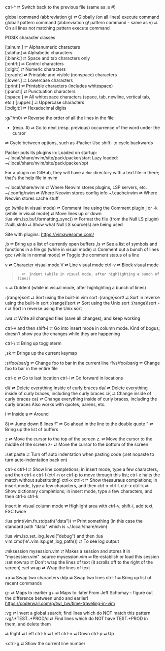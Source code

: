 ctrl-^  ⮂  Switch back to the previous file (same as :e #) 

global command (abbreviation g)  ⮂  Globally (on all lines) execute command  
global! pattern command (abbreviation g! pattern command - same as v)  ⮂  On all lines not matching pattern execute command  

POSIX character classes

[:alnum:]  ⮂  Alphanumeric characters                                             
[:alpha:]  ⮂  Alphabetic characters                                               
[:blank:]  ⮂  Space and tab characters only                                       
[:cntrl:]  ⮂  Control characters                                                  
[:digit:]  ⮂  Numeric characters                                                  
[:graph:]  ⮂  Printable and visible (nonspace) characters                         
[:lower:]  ⮂  Lowercase characters                                                
[:print:]  ⮂  Printable characters (includes whitespace)                          
[:punct:]  ⮂  Punctuation characters                                              
[:space:]  ⮂  All whitespace characters (space, tab, newline, vertical tab, etc.) 
[:upper:]  ⮂  Uppercase characters                                                
[:xdigit:] ⮂  Hexadecimal digits                                                  

:g/^/m0/  ⮂  Reverse the order of all the lines in the file

* (resp. #) ⮂  Go to next (resp. previous) occurrence of the word under the cursor

<tab> <tab> <tab> ⮂  Cycle between options, such as :Packer <tab> <tab> <tab>  Use shift-<tab> to cycle backwards

Packer puts its plugins in: 
Loaded on startup:  ~/.local/share/nvim/site/pack/packer/start
Lazy loaded:        ~/.local/share/nvim/site/pack/packer/opt

For a plugin on GitHub, they will have a `doc` directory with a text file in there; that's the help file in nvim

~/.local/share/nvim  ⮂  Where Neovim stores plugins, LSP servers, etc.
~/.config/nvim       ⮂  Where Neovim stores config info
~/.cache/nvim        ⮂  Where Neovim stores cache stuff

gc (while in visual mode)                      ⮂  Comment line using the Comment plugin
<shift>j or <shift>-k (while in visual mode)   ⮂  Move lines up or down  
:lua vim.lsp.buf.formatting_sync()             ⮂  Format the file (from the Null LS plugin)
:NullLsInfo                                    ⮂  Show what Null LS source(s) are being used

Site with plugins:
https://vimawesome.com/

,b   ⮂  Bring up a list of currently open buffers
,ls  ⮂  See a list of symbols and functions in a file
gc (while in visual mode)  ⮂  Comment out a bunch of lines
gcc (while in normal mode) ⮂  Toggle the comment status of a line

v       ⮂  Character visual mode
V       ⮂  Line visual mode
ctrl-v  ⮂  Block visual mode

>       ⮂  Indent (while in visual mode, after highlighting a bunch of lines)
<       ⮂  Outdent (while in visual mode, after highlighting a bunch of lines)

:{range}sort       ⮂  Sort using the built-in vim sort
:{range}sort!      ⮂  Sort in reverse using the built-in sort
:{range}!sort      ⮂  Sort using the Unix sort
:{range}!sort -r   ⮂  Sort in reverse using the Unix sort

:wa  ⮂ Write all changed files (save all changes), and keep working

ctrl-v and then shift-i  ⮂  Go into insert mode in column mode. Kind of bogus; doesn't show you the changes while they are happening

ctrl-\  ⮂  Bring up toggleterm

,sk  ⮂   Brings up the current keymap

:s/foo/bar/g   ⮂  Change foo to bar in the current line
:%s/foo/bar/g  ⮂  Change foo to bar in the entire file

ctrl-o   ⮂  Go to last location
ctrl-i   ⮂  Go forward in locations

di{      ⮂  Delete everything inside of curly braces
da{      ⮂  Delete everything inside of curly braces, including the curly braces
ci{      ⮂  Change inside of curly braces
ca{      ⮂  Change everything inside of curly braces, including the curly braces
Also works with quotes, parens, etc.

i        ⮂  Inside
a        ⮂  Around

8j       ⮂  Jump down 8 lines 
f"       ⮂  Go ahead in the line to the double quote 
"        ⮂  Bring up the list of buffers 

z <enter> ⮂  Move the cursor to the top of the screen
z.        ⮂  Move the cursor to the middle of the screen
z-        ⮂  Move the cursor to the bottom of the screen

:set paste  ⮂  Turn off auto indentation when pasting code (:set nopaste to turn auto-indentation back on)  

ctrl-x ctrl-l  ⮂  Show line completions; in insert mode, type a few characters, and then ctrl-x ctrl-l (ctrl-n or ctrl-p to move through this list; ctrl-e halts the match without substituting)
ctrl-x ctrl-t  ⮂  Show thesauraus completions; in insert mode, type a few characters, and then ctrl-x ctrl-t
ctrl-x ctrl-k  ⮂  Show dictionary completions; in insert mode, type a few characters, and then ctrl-x ctrl-k

insert in visual column mode  ⮂  Highlight area with ctrl-v, shift-i, add text, ESC twice

:lua print(vim.fn.stdpath("data"))  ⮂  Print something (in this case the standard path "data" which is ~/.local/share/nvim)

:lua vim.lsp.set_log_level("debug")  and then  :lua vim.cmd('e'..vim.lsp.get_log_path())   ⮂  To see log output

:mksession mysession.vim  ⮂  Makes a session and stores it in "mysession.vim"
:source mysession.vim     ⮂  Re-establish or load this session
:set nowrap               ⮂  Don't wrap the lines of text (it scrolls off to the right of the screen)
:set wrap                 ⮂  Wrap the lines of text

xp                        ⮂  Swap two characters
ddp                       ⮂  Swap two lines
ctrl-f                    ⮂  Bring up list of recent commands

g-  ⮂  Maps to :earlier
g+  ⮂  Maps to :later
From Jeff Schomay - figure out the difference between undo and earlier!
https://coderwall.com/p/twr_bw/time-traveling-in-vim

:vg                  ⮂  Invert a global search; find lines which do NOT match this pattern
:vg/.*TEST..*PROD/d  ⮂  Find lines which do NOT have TEST.*PROD in them, and delete them

<spacebar>     ⮂  Right
<backspace>    ⮂  Left
ctrl-h       ⮂  Left
ctrl-n       ⮂  Down
ctrl-p       ⮂  Up

<ctrl-g        ⮂  Show the current line number